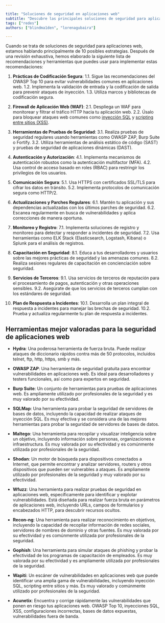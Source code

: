 ```yaml
---

title: "Soluciones de seguridad en aplicaciones web"
subtitle: "Descubre las principales soluciones de seguridad para aplicaciones web: desde Cloudflare hasta Mimecast, protege tu negocio contra amenazas cibernéticas."
tags: ["redes"]
authors: ["blindma1den", "lorenagubaira"]

---
```


Cuando se trata de soluciones de seguridad para aplicaciones web, estamos hablando principalmente de 10 posibles estrategias. Después de una revisión exhaustiva, hemos elaborado la siguiente lista de recomendaciones y herramientas que puedes usar para implementar estas recomendaciones:

1. **Prácticas de Codificación Segura**:
    1.1. Sigue las recomendaciones del OWASP Top 10 para evitar vulnerabilidades comunes en aplicaciones web.
    1.2. Implementa la validación de entrada y la codificación de salida para prevenir ataques de inyección.
    1.3. Utiliza marcos y bibliotecas de codificación segura.

2. **Firewall de Aplicación Web (WAF)**:
    2.1. Despliega un WAF para monitorear y filtrar el tráfico HTTP hacia tu aplicación web.
    2.2. Úsalo para bloquear ataques web comunes como [inyección SQL](https://4geeks.com/es/lesson/entendiendo-la-inyeccion-sql-la-segunda-vulnerabilidad-mas-critica-segun-owasp) y [scripting entre sitios (XSS)](https://4geeks.com/es/lesson/como-realizar-o-prevenir-el-ataque-xss-secuencias-de-comandos-entre-sitios).

3. **Herramientas de Pruebas de Seguridad**:
    3.1. Realiza pruebas de seguridad regulares usando herramientas como OWASP ZAP, Burp Suite o Fortify.
    3.2. Utiliza herramientas de análisis estático de código (SAST) y pruebas de seguridad de aplicaciones dinámicas (DAST).

4. **Autenticación y Autorización**:
    4.1. Implementa mecanismos de autenticación robustos como la autenticación multifactor (MFA).
    4.2. Usa control de acceso basado en roles (RBAC) para restringir los privilegios de los usuarios.

5. **Comunicación Segura**:
    5.1. Usa HTTPS con certificados SSL/TLS para cifrar los datos en tránsito.
    5.2. Implementa protocolos de comunicación segura como HTTP/2.

6. **Actualizaciones y Parches Regulares**:
    6.1. Mantén tu aplicación y sus dependencias actualizadas con los últimos parches de seguridad.
    6.2. Escanea regularmente en busca de vulnerabilidades y aplica correcciones de manera oportuna.

7. **Monitoreo y Registro**:
    7.1. Implementa soluciones de registro y monitoreo para detectar y responder a incidentes de seguridad.
    7.2. Usa herramientas como ELK Stack (Elasticsearch, Logstash, Kibana) o Splunk para el análisis de registros.

8. **Capacitación en Seguridad**:
    8.1. Educa a tus desarrolladores y usuarios sobre las mejores prácticas de seguridad y las amenazas comunes.
    8.2. Realiza sesiones regulares de capacitación en concienciación sobre seguridad.

9. **Servicios de Terceros**:
    9.1. Usa servicios de terceros de reputación para el procesamiento de pagos, autenticación y otras operaciones sensibles.
    9.2. Asegúrate de que los servicios de terceros cumplan con los estándares de seguridad.

10. **Plan de Respuesta a Incidentes**:
    10.1. Desarrolla un plan integral de respuesta a incidentes para manejar las brechas de seguridad.
    10.2. Prueba y actualiza regularmente tu plan de respuesta a incidentes.

## Herramientas mejor valoradas para la seguridad de aplicaciones web

- **Hydra**: Una poderosa herramienta de fuerza bruta. Puede realizar ataques de diccionario rápidos contra más de 50 protocolos, incluidos telnet, ftp, http, https, smb y más.

- **OWASP ZAP**: Una herramienta de seguridad gratuita para encontrar vulnerabilidades en aplicaciones web. Es ideal para desarrolladores y testers funcionales, así como para expertos en seguridad.

- **Burp Suite**: Un conjunto de herramientas para pruebas de aplicaciones web. Es ampliamente utilizado por profesionales de la seguridad y es muy valorado por su efectividad.

- **SQLMap**: Una herramienta para probar la seguridad de servidores de bases de datos, incluyendo la capacidad de realizar ataques de inyección SQL. Es muy efectiva y se considera una de las mejores herramientas para probar la seguridad de servidores de bases de datos.

- **Maltego**: Una herramienta para recopilar y visualizar inteligencia sobre un objetivo, incluyendo información sobre personas, organizaciones e infraestructura. Es muy valorada por su efectividad y es comúnmente utilizada por profesionales de la seguridad.

- **Shodan**: Un motor de búsqueda para dispositivos conectados a Internet, que permite encontrar y analizar servidores, routers y otros dispositivos que pueden ser vulnerables a ataques. Es ampliamente utilizado por profesionales de la seguridad y muy valorado por su efectividad.

- **Wfuzz**: Una herramienta para realizar pruebas de seguridad en aplicaciones web, específicamente para identificar y explotar vulnerabilidades. Está diseñada para realizar fuerza bruta en parámetros de aplicaciones web, incluyendo URLs, campos de formularios y encabezados HTTP, para descubrir recursos ocultos.

- **Recon-ng**: Una herramienta para realizar reconocimiento en objetivos, incluyendo la capacidad de recopilar información de redes sociales, servidores de nombres de dominio y otras fuentes. Es muy valorada por su efectividad y es comúnmente utilizada por profesionales de la seguridad.

- **Gophish**: Una herramienta para simular ataques de phishing y probar la efectividad de los programas de capacitación de empleados. Es muy valorada por su efectividad y es ampliamente utilizada por profesionales de la seguridad.

- **Wapiti**: Un escáner de vulnerabilidades en aplicaciones web que puede identificar una amplia gama de vulnerabilidades, incluyendo inyección SQL, scripting entre sitios y más. Es muy valorado y comúnmente utilizado por profesionales de la seguridad.

- **Acunetix**: Encuentra y corrige rápidamente las vulnerabilidades que ponen en riesgo tus aplicaciones web. OWASP Top 10, inyecciones SQL, XSS, configuraciones incorrectas, bases de datos expuestas, vulnerabilidades fuera de banda.


